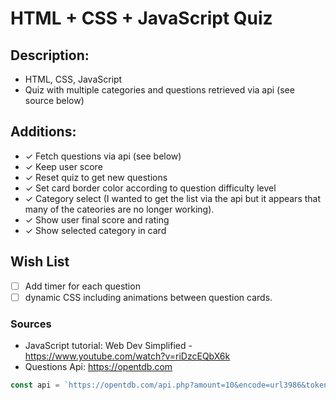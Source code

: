 # HTML + CSS + JavaScript Quiz

## Description:

- HTML, CSS, JavaScript
- Quiz with multiple categories and questions retrieved via api (see source below)

## Additions:

- &check; Fetch questions via api (see below)
- &check; Keep user score
- &check; Reset quiz to get new questions
- &check; Set card border color according to question difficulty level
- &check; Category select (I wanted to get the list via the api but it appears that many of the cateories are no longer working).
- &check; Show user final score and rating
- &check; Show selected category in card

## Wish List

- [ ] Add timer for each question
- [ ] dynamic CSS including animations between question cards.

### Sources

- JavaScript tutorial: Web Dev Simplified - https://www.youtube.com/watch?v=riDzcEQbX6k
- Questions Api: https://opentdb.com

```js
const api = `https://opentdb.com/api.php?amount=10&encode=url3986&token=XXXXX`;
```
